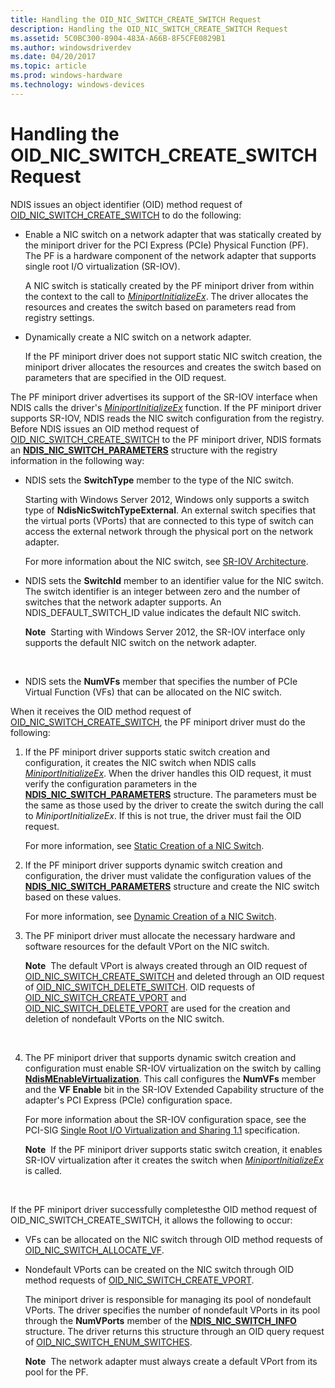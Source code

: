 ```yaml
---
title: Handling the OID_NIC_SWITCH_CREATE_SWITCH Request
description: Handling the OID_NIC_SWITCH_CREATE_SWITCH Request
ms.assetid: 5C0BC300-8904-483A-A66B-8F5CFE0829B1
ms.author: windowsdriverdev
ms.date: 04/20/2017
ms.topic: article
ms.prod: windows-hardware
ms.technology: windows-devices
---
```


# Handling the OID\_NIC\_SWITCH\_CREATE\_SWITCH Request


NDIS issues an object identifier (OID) method request of [OID\_NIC\_SWITCH\_CREATE\_SWITCH](https://msdn.microsoft.com/library/windows/hardware/hh451815) to do the following:

-   Enable a NIC switch on a network adapter that was statically created by the miniport driver for the PCI Express (PCIe) Physical Function (PF). The PF is a hardware component of the network adapter that supports single root I/O virtualization (SR-IOV).

    A NIC switch is statically created by the PF miniport driver from within the context to the call to [*MiniportInitializeEx*](https://msdn.microsoft.com/library/windows/hardware/ff559389). The driver allocates the resources and creates the switch based on parameters read from registry settings.

-   Dynamically create a NIC switch on a network adapter.

    If the PF miniport driver does not support static NIC switch creation, the miniport driver allocates the resources and creates the switch based on parameters that are specified in the OID request.

The PF miniport driver advertises its support of the SR-IOV interface when NDIS calls the driver's [*MiniportInitializeEx*](https://msdn.microsoft.com/library/windows/hardware/ff559389) function. If the PF miniport driver supports SR-IOV, NDIS reads the NIC switch configuration from the registry. Before NDIS issues an OID method request of [OID\_NIC\_SWITCH\_CREATE\_SWITCH](https://msdn.microsoft.com/library/windows/hardware/hh451815) to the PF miniport driver, NDIS formats an [**NDIS\_NIC\_SWITCH\_PARAMETERS**](https://msdn.microsoft.com/library/windows/hardware/hh451587) structure with the registry information in the following way:

-   NDIS sets the **SwitchType** member to the type of the NIC switch.

    Starting with Windows Server 2012, Windows only supports a switch type of **NdisNicSwitchTypeExternal**. An external switch specifies that the virtual ports (VPorts) that are connected to this type of switch can access the external network through the physical port on the network adapter.

    For more information about the NIC switch, see [SR-IOV Architecture](sr-iov-architecture.md).

-   NDIS sets the **SwitchId** member to an identifier value for the NIC switch. The switch identifier is an integer between zero and the number of switches that the network adapter supports. An NDIS\_DEFAULT\_SWITCH\_ID value indicates the default NIC switch.

    **Note**  Starting with Windows Server 2012, the SR-IOV interface only supports the default NIC switch on the network adapter.

     

-   NDIS sets the **NumVFs** member that specifies the number of PCIe Virtual Function (VFs) that can be allocated on the NIC switch.

When it receives the OID method request of [OID\_NIC\_SWITCH\_CREATE\_SWITCH](https://msdn.microsoft.com/library/windows/hardware/hh451815), the PF miniport driver must do the following:

1.  If the PF miniport driver supports static switch creation and configuration, it creates the NIC switch when NDIS calls [*MiniportInitializeEx*](https://msdn.microsoft.com/library/windows/hardware/ff559389). When the driver handles this OID request, it must verify the configuration parameters in the [**NDIS\_NIC\_SWITCH\_PARAMETERS**](https://msdn.microsoft.com/library/windows/hardware/hh451587) structure. The parameters must be the same as those used by the driver to create the switch during the call to *MiniportInitializeEx*. If this is not true, the driver must fail the OID request.

    For more information, see [Static Creation of a NIC Switch](static-creation-of-a-nic-switch.md).

2.  If the PF miniport driver supports dynamic switch creation and configuration, the driver must validate the configuration values of the [**NDIS\_NIC\_SWITCH\_PARAMETERS**](https://msdn.microsoft.com/library/windows/hardware/hh451587) structure and create the NIC switch based on these values.

    For more information, see [Dynamic Creation of a NIC Switch](dynamic-creation-of-a-nic-switch.md).

3.  The PF miniport driver must allocate the necessary hardware and software resources for the default VPort on the NIC switch.

    **Note**  The default VPort is always created through an OID request of [OID\_NIC\_SWITCH\_CREATE\_SWITCH](https://msdn.microsoft.com/library/windows/hardware/hh451815) and deleted through an OID request of [OID\_NIC\_SWITCH\_DELETE\_SWITCH](https://msdn.microsoft.com/library/windows/hardware/hh451817). OID requests of [OID\_NIC\_SWITCH\_CREATE\_VPORT](https://msdn.microsoft.com/library/windows/hardware/hh451816) and [OID\_NIC\_SWITCH\_DELETE\_VPORT](https://msdn.microsoft.com/library/windows/hardware/hh451818) are used for the creation and deletion of nondefault VPorts on the NIC switch.

     

4.  The PF miniport driver that supports dynamic switch creation and configuration must enable SR-IOV virtualization on the switch by calling [**NdisMEnableVirtualization**](https://msdn.microsoft.com/library/windows/hardware/hh451481). This call configures the **NumVFs** member and the **VF Enable** bit in the SR-IOV Extended Capability structure of the adapter's PCI Express (PCIe) configuration space.

    For more information about the SR-IOV configuration space, see the PCI-SIG [Single Root I/O Virtualization and Sharing 1.1](http://go.microsoft.com/fwlink/p/?linkid=221742) specification.

    **Note**  If the PF miniport driver supports static switch creation, it enables SR-IOV virtualization after it creates the switch when [*MiniportInitializeEx*](https://msdn.microsoft.com/library/windows/hardware/ff559389) is called.

     

If the PF miniport driver successfully completesthe OID method request of OID\_NIC\_SWITCH\_CREATE\_SWITCH, it allows the following to occur:

-   VFs can be allocated on the NIC switch through OID method requests of [OID\_NIC\_SWITCH\_ALLOCATE\_VF](https://msdn.microsoft.com/library/windows/hardware/hh451814).

-   Nondefault VPorts can be created on the NIC switch through OID method requests of [OID\_NIC\_SWITCH\_CREATE\_VPORT](https://msdn.microsoft.com/library/windows/hardware/hh451816).

    The miniport driver is responsible for managing its pool of nondefault VPorts. The driver specifies the number of nondefault VPorts in its pool through the **NumVPorts** member of the [**NDIS\_NIC\_SWITCH\_INFO**](https://msdn.microsoft.com/library/windows/hardware/hh451582) structure. The driver returns this structure through an OID query request of [OID\_NIC\_SWITCH\_ENUM\_SWITCHES](https://msdn.microsoft.com/library/windows/hardware/hh451819).

    **Note**  The network adapter must always create a default VPort from its pool for the PF.

     

 

 






